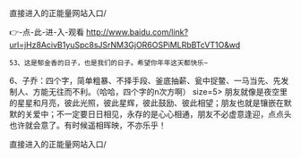 
直接进入的正能量网站入口/




👉-点-此-进-入-观看  http://www.baidu.com/link?url=jHz8AcivB1yuSpc8sJSrNM3GjOR6OSPiMLRbBTcVT1O&wd




	53、这是郁金香的日子，也是我们的日子。希望你年年这天都快乐~
6、子乔：四个字，简单粗暴、不择手段、釜底抽薪、瓮中捉鳖、一马当先、先发制人、方能无往而不利。（哈哈，四个字的n次方啊）
size=5>  朋友就像是夜空里的星星和月亮，彼此光照，彼此星辉，彼此鼓励、彼此相望；朋友也就是镶嵌在默默的关爱中；不一定要日日相见，永存的是心心相通，朋友不必虚意逢迎，点点头也许就会意了。有时候遥相晖映，不亦乐乎！



直接进入的正能量网站入口/
